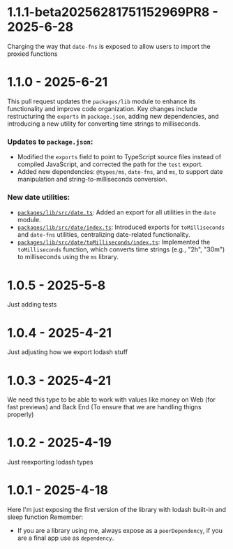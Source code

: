# 1.1.1-beta20256281751152969PR8 - 2025-6-28

Charging the way that `date-fns` is exposed to allow users to import the proxied functions


# 1.1.0 - 2025-6-21

This pull request updates the `packages/lib` module to enhance its functionality and improve code organization. Key changes include restructuring the `exports` in `package.json`, adding new dependencies, and introducing a new utility for converting time strings to milliseconds.
### Updates to `package.json`:
* Modified the `exports` field to point to TypeScript source files instead of compiled JavaScript, and corrected the path for the `test` export.
* Added new dependencies: `@types/ms`, `date-fns`, and `ms`, to support date manipulation and string-to-milliseconds conversion.
### New date utilities:
* [`packages/lib/src/date.ts`](diffhunk://#diff-7ae16a177b300c29e534cd44cb462add66d465d2a41a4945421d21990b1b61dfR1): Added an export for all utilities in the `date` module.
* [`packages/lib/src/date/index.ts`](diffhunk://#diff-941c99dcab8bdd6f41fe6d0650c37f1373dbb054a1a86ca547dd4abe61ae6d61R1-R2): Introduced exports for `toMilliseconds` and `date-fns` utilities, centralizing date-related functionality.
* [`packages/lib/src/date/toMilliseconds/index.ts`](diffhunk://#diff-66c4f1806a9fb1b7fe53298ef7109ad4c5dd02ed134e044c61b93f0b41fef05fR1-R7): Implemented the `toMilliseconds` function, which converts time strings (e.g., "2h", "30m") to milliseconds using the `ms` library.


# 1.0.5 - 2025-5-8

Just adding tests


# 1.0.4 - 2025-4-21

Just adjusting how we export lodash stuff


# 1.0.3 - 2025-4-21

We need this type to be able to work with values like money on Web (for fast previews) and Back End (To ensure that we are handling thigns properly)


# 1.0.2 - 2025-4-19

Just reexporting lodash types


# 1.0.1 - 2025-4-18

Here I'm just exposing the first version of the library with lodash built-in and sleep function
Remember:
- If you are a library using me, always expose as a `peerDependency`, if you are a final app use as `dependency`.


